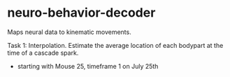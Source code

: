 # neuro-behavior-decoder
Maps neural data to kinematic movements. 

Task 1: Interpolation. Estimate the average location of each bodypart at the time of a cascade spark.
- starting with Mouse 25, timeframe 1 on July 25th
